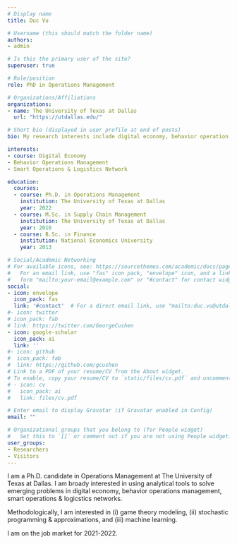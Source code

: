 ```yaml
---
# Display name
title: Duc Vu

# Username (this should match the folder name)
authors:
- admin

# Is this the primary user of the site?
superuser: true

# Role/position
role: PhD in Operations Management

# Organizations/Affiliations
organizations:
- name: The University of Texas at Dallas
  url: "https://utdallas.edu/"

# Short bio (displayed in user profile at end of posts)
bio: My research interests include digital economy, behavior operation management, smart operations and logistics network.

interests:
- course: Digital Economy
- Behavior Operations Management
- Smart Operations & Logistics Network

education:
  courses:
  - course: Ph.D. in Operations Management 
    institution: The University of Texas at Dallas
    year: 2022
  - course: M.Sc. in Supply Chain Management
    institution: The University of Texas at Dallas
    year: 2016
  - course: B.Sc. in Finance
    institution: National Economics University
    year: 2013

# Social/Academic Networking
# For available icons, see: https://sourcethemes.com/academic/docs/page-builder/#icons
#   For an email link, use "fas" icon pack, "envelope" icon, and a link in the
#   form "mailto:your-email@example.com" or "#contact" for contact widget.
social:
- icon: envelope
  icon_pack: fas
  link: '#contact'  # For a direct email link, use "mailto:duc.vu@utdallas.edu".
#- icon: twitter
# icon_pack: fab
# link: https://twitter.com/GeorgeCushen
- icon: google-scholar
  icon_pack: ai
  link: ''
#- icon: github
#  icon_pack: fab
#  link: https://github.com/gcushen
# Link to a PDF of your resume/CV from the About widget.
# To enable, copy your resume/CV to `static/files/cv.pdf` and uncomment the lines below.
# - icon: cv
#   icon_pack: ai
#   link: files/cv.pdf

# Enter email to display Gravatar (if Gravatar enabled in Config)
email: ""

# Organizational groups that you belong to (for People widget)
#   Set this to `[]` or comment out if you are not using People widget.
user_groups:
- Researchers
- Visitors
---
```


I am a Ph.D. candidate in Operations Management at The University of Texas at Dallas. I am broady interested in using analytical tools to solve emerging problems in digital economy, behavior operations management, smart operations & logicstics networks.

Methodologically, I am interested in (i) game theory modeling, (ii) stochastic programming & approximations, and (iii) machine learning.

I am on the job market for 2021-2022.
